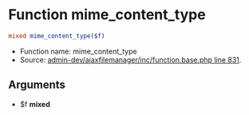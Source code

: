 Function mime_content_type
===========================





```php
mixed mime_content_type($f)
```

* Function name: mime_content_type
* Source: [admin-dev/ajaxfilemanager/inc/function.base.php line 831](https://github.com/PrestaShop/PrestaShop/blob/1.5.6.1/admin-dev/ajaxfilemanager/inc/function.base.php#L831).

Arguments
---------

* $f **mixed**

